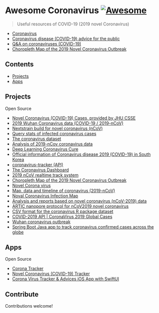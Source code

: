 # Awesome Coronavirus [![Awesome](https://awesome.re/badge.svg)](https://awesome.re)
> Useful resources of COVID-19 (2019 novel Coronavirus)

- [Coronavirus](https://www.who.int/health-topics/coronavirus)
- [Coronavirus disease (COVID-19) advice for the public](https://www.who.int/emergencies/diseases/novel-coronavirus-2019/advice-for-public)
- [Q&A on coronaviruses (COVID-19)](https://www.who.int/news-room/q-a-detail/q-a-coronaviruses)
- [Choropleth Map of the 2019 Novel Coronavirus Outbreak](https://github.com/ncovis/choropleth)

## Contents
- [Projects](#projects)
- [Apps](#apps)

## Projects

Open Source

- [Novel Coronavirus (COVID-19) Cases, provided by JHU CSSE](https://github.com/CSSEGISandData/COVID-19)
- [2019 Wuhan Coronavirus data (COVID-19 / 2019-nCoV)](https://github.com/globalcitizen/2019-wuhan-coronavirus-data)
- [Nextstrain build for novel coronavirus (nCoV)](https://github.com/nextstrain/ncov)
- [Query stats of infected coronavirus cases](https://github.com/GuangchuangYu/nCov2019)
- [The coronavirus dataset](https://github.com/RamiKrispin/coronavirus)
- [Analysis of 2019-nCov coronavirus data](https://github.com/jianxu305/nCov2019_analysis)
- [Deep Learning Coronavirus Cure](https://github.com/mattroconnor/deep_learning_coronavirus_cure)
- [Official information of Coronavirus disease 2019 (COVID-19) in South Korea](https://github.com/jihoo-kim/Coronavirus-Dataset)
- [coronavirus-tracker (API)](https://github.com/ExpDev07/coronavirus-tracker-api)
- [The Coronavirus Dashboard](https://github.com/RamiKrispin/coronavirus_dashboard)
- [2019 nCoV realtime track system](https://github.com/hysios/coronavirus)
- [Choropleth Map of the 2019 Novel Coronavirus Outbreak](https://github.com/ncovis/choropleth)
- [Novel Corona virus](https://github.com/datasets/covid-19)
- [Map, data and timeline of coronavirus (2019-nCoV)](https://github.com/sorxrob/2019-ncov-api)
- [Noval Coronavirus Infection Map](https://github.com/jakobzhao/virus)
- [Analysis and reports based on novel coronavirus (nCoV-2019) data](https://github.com/docligot/coronatracker-analytics)
- [ARTIC nanopore protocol for nCoV2019 novel coronavirus](https://github.com/artic-network/artic-ncov2019)
- [CSV format for the coronavirus R package dataset](https://github.com/RamiKrispin/coronavirus-csv)
- [COVID-2019 API | CoronaVirus 2019 Global Cases](https://github.com/nat236919/Covid2019API)
- [Wuhan coronavirus outbreak](https://github.com/antonlukin/2019-nCoV)
- [Spring Boot Java app to track coronavirus confirmed cases across the globe](https://github.com/koushikkothagal/coronavirus-tracker)

## Apps

Open Source

- [Corona Tracker](https://github.com/MhdHejazi/CoronaTracker)
- [Novel Coronavirus (COVID-19) Tracker](https://github.com/JohnCoene/coronavirus)
- [Corona Virus Tracker & Advices iOS App with SwiftUI](https://github.com/alfianlosari/CoronaVirusTrackerSwiftUI)


## Contribute
Contributions welcome!
